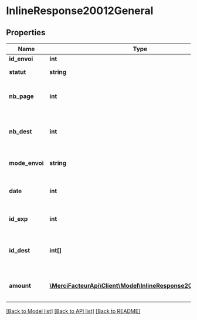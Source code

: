 # InlineResponse20012General

## Properties

| Name           | Type                                                                                   | Description                                                         | Notes      |
| -------------- | -------------------------------------------------------------------------------------- | ------------------------------------------------------------------- | ---------- |
| **id_envoi**   | **int**                                                                                | Id de l&#x27;envoi                                                  | [optional] |
| **statut**     | **string**                                                                             | Statut de l&#x27;envoi                                              | [optional] |
| **nb_page**    | **int**                                                                                | Nb page de chaque courrier de l&#x27;envoi                          | [optional] |
| **nb_dest**    | **int**                                                                                | Nombre de destinataires de l&#x27;envoi (&#x3D;nombre de courriers) | [optional] |
| **mode_envoi** | **string**                                                                             | Mode d&#x27;envoi (lrar, lrare, suivi, normal)                      | [optional] |
| **date**       | **int**                                                                                | Date de l&#x27;envoi au format timestamp                            | [optional] |
| **id_exp**     | **int**                                                                                | adresse Id de l&#x27;adresse d&#x27;expéditeur                      | [optional] |
| **id_dest**    | **int[]**                                                                              | adresse Id de/des l&#x27;adresse(s) de destinataire(s)              | [optional] |
| **amount**     | [**\MerciFacteurApi\Client\Model\InlineResponse20011Amount[]**](InlineResponse20011Amount.md) | Résumé du montant facturé par Merci facteur                         | [optional] |

[[Back to Model list]](../../README.md#documentation-for-models) [[Back to API list]](../../README.md#documentation-for-api-endpoints) [[Back to README]](../../README.md)

